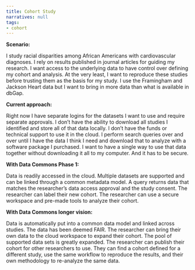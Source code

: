 ```yaml
---
title: Cohort Study
narratives: null
tags:
- cohort
---
```

**Scenario:**

I study racial disparities among African Americans with cardiovascular
diagnoses. I rely on results published in journal articles for guiding
my research. I want access to the underlying data to have control over
defining my cohort and analysis. At the very least, I want to
reproduce these studies before trusting them as the basis for my
study. I use the Framingham and Jackson Heart data but I want to bring
in more data than what is available in dbGap.

**Current approach:**

Right now I have separate logins for the datasets I want to use and
require separate approvals. I don’t have the ability to download all
studies I identified and store all of that data locally. I don’t have
the funds or technical support to use it in the cloud. I perform
search queries over and over until I have the data I think I need and
download that to analyze with a software package I purchased. I want
to have a single way to use that data together without downloading it
all to my computer. And it has to be secure.

**With Data Commons Phase 1:**

Data is readily accessed in the cloud. Multiple datasets are supported
and can be linked through a common metadata model. A query returns
data that matches the researcher’s data access approval and the study
consent. The researcher can label their new cohort. The researcher can
use a secure workspace and pre-made tools to analyze their cohort.

**With Data Commons longer vision:**

Data is automatically put into a common data model and linked across
studies. The data has been deemed FAIR. The researcher can bring their
own data to the cloud workspace to expand their cohort. The pool of
supported data sets is greatly expanded. The researcher can publish
their cohort for other researchers to use. They can find a cohort
defined for a different study, use the same workflow to reproduce the
results, and their own methodology to re-analyze the same data.
